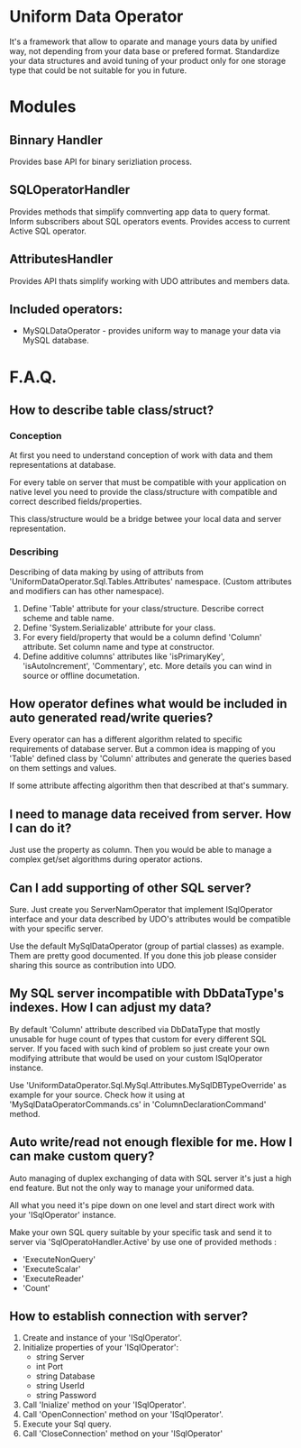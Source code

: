 ﻿# Uniform Data Operator
It's a framework that allow to oparate and manage yours data by unified way, not depending from your data base or prefered format. Standardize your data structures and avoid tuning of your product only for one storage type that could be not suitable for you in future.


# Modules 
## Binnary Handler
Provides base API for binary serizliation process.

## SQLOperatorHandler
Provides methods that simplify comnverting app data to query format.
Inform subscribers about SQL operators events.
Provides access to current Active SQL operator.

## AttributesHandler
Provides API thats simplify working with UDO attributes and members data.

## Included operators:
- MySQLDataOperator - provides uniform way to manage your data via MySQL database.

# F.A.Q.
## How to describe table class/struct?
### Conception
At first you need to understand conception of work with data and them representations at database.

For every table on server that must be compatible with your application on native level you need to provide the 
class/structure with compatible and correct described fields/properties.

This class/structure would be a bridge betwee your local data and server representation.

### Describing
Describing of data making by using of attributs from 'UniformDataOperator.Sql.Tables.Attributes' namespace. 
(Custom attributes and modifiers can has other namespace).

1. Define 'Table' attribute for your class/structure. Describe correct scheme and table name.
2. Define 'System.Serializable' attribute for your class.
3. For every field/property that would be a column defind 'Column' attribute. Set column name and type at constructor.
4. Define additive columns' attributes like 'isPrimaryKey', 'isAutoIncrement', 'Commentary', etc. More details you can wind in source or offline documetation.

## How operator defines what would be included in auto generated read/write queries?
Every operator can has a different algorithm related to specific requirements of database server.
But a common idea is mapping of you 'Table' defined class by 'Column' attributes and generate the queries based on them settings and values.

If some attribute affecting algorithm then that described at that's summary.

## I need to manage data received from server. How I can do it?
Just use the property as column. Then you would be able to manage a complex get/set algorithms during operator actions.

## Can I add supporting of other SQL server?
Sure. Just create you ServerNamOperator that implement ISqlOperator interface and your data described by UDO's attributes would be
compatible with your specific server.

Use the default MySqlDataOperator (group of partial classes) as example. Them are pretty good documented.
If you done this job please consider sharing this source as contribution into UDO.

## My SQL server incompatible with DbDataType's indexes. How I can adjust my data?
By default 'Column' attribute described via DbDataType that mostly unusable for huge count of types that custom for every different SQL server.
If you faced with such kind of problem so just create your own modifying attribute that would be used on your custom ISqlOperator instance.

Use 'UniformDataOperator.Sql.MySql.Attributes.MySqlDBTypeOverride' as example for your source. 
Check how it using at 'MySqlDataOperatorCommands.cs' in  'ColumnDeclarationCommand' method.

## Auto write/read not enough flexible for me. How I can make custom query?
Auto managing of duplex exchanging of data with SQL server it's just a high end feature.
But not the only way to manage your uniformed data.

All what you need it's pipe down on one level and start direct work with your 'ISqlOperator' instance.

Make your own SQL query suitable by your specific task and send it to server via 'SqlOperatoHandler.Active' by use one of provided methods :
- 'ExecuteNonQuery' 
- 'ExecuteScalar' 
- 'ExecuteReader' 
- 'Count'

## How to establish connection with server?
1. Create and instance of your 'ISqlOperator'. 
2.  Initialize properties of your 'ISqlOperator':
	- string Server
	- int Port
	- string Database
	- string UserId
	- string Password
3. Call 'Inialize' method on your 'ISqlOperator'.
4. Call 'OpenConnection' method on your 'ISqlOperator'.
5. Execute your Sql query.
6. Call 'CloseConnection' method on your 'ISqlOperator'
